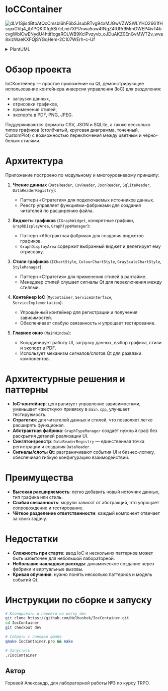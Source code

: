 # IoCContainer

![dLV1Sjis4BtpAtQcCmsbI6hF6bSJsubRTvg94xMJGwVZWSWLYHO2661fHsrpxGVq4_ib1PQKI0fg5Si7cLmi7XPl7nwa5uw4fNgZ4lURr9MmOWEP4ivT4bcvgWblCwENydU4htifIcgaROLWB9KcIPvzyvb_oJDuAKZ0EnGvMWT2v_wva8xizWaeKXFQjSYGqHem-2C107WErh-c-Uf](https://github.com/user-attachments/assets/3d3a9e30-c5b0-4ba1-b03b-dccc0b822be4)

<details>
  <summary>
    PlantUML
  </summary>
   <pre><code class="language-plantuml"> 
  @startuml
  skinparam classAttributeIconSize 0
  skinparam linetype ortho

  '========================================
  ' Data Readers and Registry
  '========================================
interface DataReader {
    + read(dbPath: QString): QList<QStringList>*
}
class CsvReader
class JsonReader
class SqliteReader

DataReader <|.. CsvReader : implements
DataReader <|.. JsonReader : implements
DataReader <|.. SqliteReader : implements

class DataReaderRegistry {
    + instance(): DataReaderRegistry&
    + registerReader(ext: QString, FactoryFn)
    + createReader(ext: QString): std::shared_ptr<DataReader>
}
DataReaderRegistry o-- DataReader : holds factories

note right of DataReaderRegistry
  Functional: Manages registration and
  instantiation of DataReader by file extension.
end note

'========================================
' Graph Widgets and Display Area
'========================================
interface IGraphWidget {
    + setData(data: QList<QStringList>)
    + setStyle(style: IChartStyle*)
}
class CustomPlotGraph
class BarChartGraph
class PieChartGraph
class ScatterGraph

IGraphWidget <|.. CustomPlotGraph : implements
IGraphWidget <|.. BarChartGraph : implements
IGraphWidget <|.. PieChartPieChartWidget : implements
IGraphWidget <|.. ScatterGraph : implements

class GraphDisplayArea {
    - graph_: std::unique_ptr<IGraphWidget>
    + setGraph(graph: std::unique_ptr<IGraphWidget>)
    + setData(data: QList<QStringList>)
}
GraphDisplayArea --> IGraphWidget : uses for rendering

note right of GraphDisplayArea
  Functional: Hosts the graph widget instance
  and delegates data/style to it.
end note

class GraphTypeManager {
    - display_: GraphDisplayArea*
    - factories_: std::vector<function<unique_ptr<IGraphWidget>(QWidget*)>>
    + setType(name: QString)
}

GraphTypeManager --> GraphDisplayArea : updates display
GraphTypeManager ..> IGraphWidget : creates via factories

note left of GraphTypeManager
  Functional: Chooses graph type based on
  user selection and instructs GraphDisplayArea.
end note

'========================================
' Chart Styles and Strategy
'========================================
interface IChartStyle
class ColourChartStyle
class GrayScaleChartStyle

IChartStyle <|.. ColourChartStyle : implements color style
IChartStyle <|.. GrayScaleChartStyle : implements grayscale style

class StyleManager {
    + StyleManager(actColor: QAction*, actGray: QAction*, display: GraphDisplayArea*, parent: QObject*)
}
StyleManager --> IChartStyle : applies style
StyleManager --> GraphDisplayArea : triggers re-render

note right of StyleManager
  Functional: Listens to UI actions to switch
  between color and grayscale styles.
end note

'========================================
' Main Application and Signal-Slot
'========================================
class MainWindow {
    - dataReader: DataReader*
    - displayArea: GraphDisplayArea*
    - fileModel: QFileSystemModel*
    - currentRows_: std::unique_ptr<QList<QStringList>>
    - typeManager_: std::unique_ptr<GraphTypeManager>
    + onBatchExport()
}
MainWindow --> DataReader : loads data
MainWindow --> GraphDisplayArea : provides data
MainWindow --> GraphTypeManager : instructs type change
MainWindow --> QFileSystemModel : manages file browsing

note top of MainWindow
  Functional: Orchestrates UI, data loading,
  graph type selection, and export.
end note

'========================================
' QObject connect relationships (dashed blue arrows)
'========================================
MainWindow ..[#Blue,dashed]-> GraphTypeManager : signal fileSelected() → slot setType()
MainWindow ..[#Blue,dashed]-> StyleManager : signal colorAction.triggered() → slot applyColor()
MainWindow ..[#Blue,dashed]-> StyleManager : signal grayAction.triggered() → slot applyGray()
MainWindow ..[#Blue,dashed]-> DataReaderRegistry : signal fileExtensionSelected() → slot createReader()
  @enduml
</code></pre>
</details>

# Обзор проекта

IoCКонтейнер — простое приложение на Qt, демонстрирующее использование контейнера инверсии управления (IoC) для разделения:
- загрузки данных,
- отрисовки графиков,
- применения стилей,
- экспорта в PDF, PNG, JPEG.

Поддерживаются форматы CSV, JSON и SQLite, а также несколько типов графиков (столбчатый, круговая диаграмма, точечный, CustomPlot) с возможностью переключения между цветным и чёрно-белым стилями.

# Архитектура

Приложение построено по модульному и многоуровневому принципу:

1. **Чтение данных** (`DataReader`, `CsvReader`, `JsonReader`, `SqliteReader`, `DataReaderRegistry`):
   - Паттерн «Стратегия» для подключаемых источников данных.
   - Реестр управляет функциями-фабриками для создания читателей по расширению файла.

2. **Виджеты графиков** (`IGraphWidget`, конкретные графики, `GraphDisplayArea`, `GraphTypeManager`):
   - Паттерн «Абстрактная фабрика» для создания виджетов графиков.
   - `GraphDisplayArea` содержит выбранный виджет и делегирует ему отрисовку.

3. **Стили графиков** (`IChartStyle`, `ColourChartStyle`, `GrayScaleChartStyle`, `StyleManager`):
   - Паттерн «Стратегия» для применения стилей в рантайме.
   - Менеджер стилей слушает сигналы Qt для переключения между стилями.

4. **Контейнер IoC** (`MyContainer`, `ServiceInterface`, `ServiceImplementation`):
   - Упрощённый контейнер для регистрации и получения зависимостей.
   - Обеспечивает слабую связанность и упрощает тестирование.

5. **Главное окно** (`MainWindow`):
   - Координирует работу UI, загрузку данных, выбор графика, стили и экспорт в PDF.
   - Использует механизм сигналов/слотов Qt для развязки компонентов.

# Архитектурные решения и паттерны

- **IoC-контейнер**: централизует управление зависимостями, уменьшает «жесткую» привязку в `main.cpp`, улучшает тестируемость.
- **Стратегия**: для читателей данных и стилей, что позволяет легко расширять функционал.
- **Абстрактная фабрика**: `GraphTypeManager` создаёт нужный граф без раскрытия деталей реализации UI.
- **Синглтон/реестр**: `DataReaderRegistry` — единственная точка регистрации и создания `DataReader`.
- **Сигналы/слоты Qt**: разграничивают события UI и бизнес-логику, обеспечивая гибкую конфигурацию взаимодействий.

# Преимущества

- **Высокая расширяемость**: легко добавить новый источник данных, тип графика или стиль.
- **Слабая связанность**: модули зависят от абстракций, что упрощает сопровождение и тестирование.
- **Чёткое разделение ответственности**: каждый компонент отвечает за свою задачу.

# Недостатки

- **Сложность при старте**: ввод IoC и нескольких паттернов может быть избыточен для небольшой лабораторной.
- **Небольшие накладные расходы**: динамическое создание через фабрики и виртуальные вызовы.
- **Кривая обучения**: нужно понять несколько паттернов и модель событий Qt.

# Инструкции по сборке и запуску

```bash
# Клонировать и перейти на ветку dev
git clone https://github.com/Helbushek/IocContainer.git
cd IocContainer
git checkout dev

# Собрать с помощью qmake
qmake IocContainer.pro && make

# Запустить
./IocContainer
```

## Автор

Горевой Александр, для лабораторной работы №3 по курсу TRPO.
